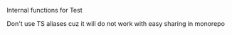 Internal functions for Test

Don't use TS aliases cuz it will do not work with easy sharing in monorepo
